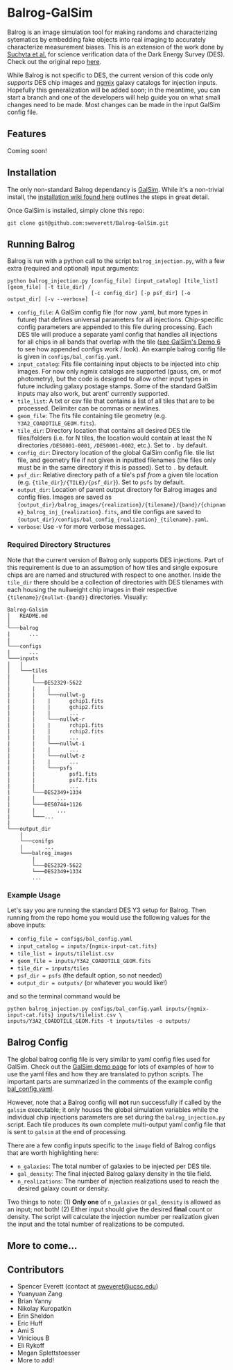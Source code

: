 # Balrog-GalSim

Balrog is an image simulation tool for making randoms and characterizing sytematics by embedding fake objects into real imaging to accurately characterize measurement biases. This is an extension of the work done by [Suchyta et al.](https://arxiv.org/abs/1507.08336) for science verification data of the Dark Energy Survey (DES). Check out the original repo [here](https://github.com/emhuff/Balrog).

While Balrog is not specific to DES, the current version of this code only *supports* DES chip images and [ngmix](https://github.com/esheldon/ngmix) galaxy catalogs for injection inputs. Hopefully this generalization will be added soon; in the meantime, you can start a branch and one of the developers will help guide you on what small changes need to be made. Most changes can be made in the input GalSim config file.

## Features

Coming soon!

## Installation

The only non-standard Balrog dependancy is [GalSim](https://github.com/GalSim-developers/GalSim). While it's a non-trivial install, the [installation wiki found here](https://github.com/GalSim-developers/GalSim/blob/master/INSTALL.md) outlines the steps in great detail.

Once GalSim is installed, simply clone this repo:

```
git clone git@github.com:sweverett/Balrog-GalSim.git
```

## Running Balrog

Balrog is run with a python call to the script `balrog_injection.py`, with a few extra (required and optional) input arguments:

```
python balrog_injection.py [config_file] [input_catalog] [tile_list] [geom_file] [-t tile_dir] / 
                           [-c config_dir] [-p psf_dir] [-o output_dir] [-v --verbose]

```

* `config_file`: A GalSim config file (for now .yaml, but more types in future) that defines universal parameters for all injections. Chip-specific config parameters are appended to this file during processing. Each DES tile will produce a separate yaml config that handles all injections for all chips in all bands that overlap with the tile ([see GalSim's Demo 6](https://github.com/GalSim-developers/GalSim/blob/master/examples/demo6.yaml) to see how appended configs work / look). An example balrog config file is given in `configs/bal_config.yaml`.
* `input_catalog`: Fits file containing input objects to be injected into chip images. For now only ngmix catalogs are supported (gauss, cm, or mof photometry), but the code is designed to allow other input types in future including galaxy postage stamps. Some of the standard GalSim inputs may also work, but arent' currently supported.
* `tile_list`: A txt or csv file that contains a list of all tiles that are to be processed. Delimiter can be commas or newlines.
* `geom_file`: The fits file containing tile geometry (e.g. `Y3A2_COADDTILE_GEOM.fits`).
* `tile_dir`: Directory location that contains all desired DES tile files/folders (i.e. for N tiles, the location would contain at least the N directories `/DES0001-0001`, `/DES0001-0002`, etc.). Set to `.` by default.
* `config_dir`: Directory location of the global GalSim config file. tile list file, and geometry file if not given in inputted filenames (the files only must be in the same directory if this is passed). Set to `.` by default.
* `psf_dir`: Relative directory path of a tile's psf *from* a given tile location (e.g. `{tile_dir}/{TILE}/{psf_dir}`). Set to `psfs` by default.
* `output_dir`: Location of parent output directory for Balrog images and config files. Images are saved as `{output_dir}/balrog_images/{realization}/{tilename}/{band}/{chipname}_balrog_inj_{realization}.fits`, and tile configs are saved to `{output_dir}/configs/bal_config_{realization}_{tilename}.yaml`.
* `verbose`: Use -v for more verbose messages.

### Required Directory Structures

Note that the current version of Balrog only supports DES injections. Part of this requirement is due to an assumption of how tiles and single exposure chips are are named and structured with respect to one another. Inside the `tile_dir` there should be a collection of directories with DES tilenames with each housing the nullweight chip images in their respective `{tilename}/{nullwt-{band}}` directories. Visually:

```
Balrog-Galsim
│   README.md    
│
└───balrog
|      ...
|
└───configs
|      ...
└───inputs
│   │
│   └───tiles
|       |   
│       └───DES2329-5622
|       |    |
|       |    └───nullwt-g
|       |    |      gchip1.fits
|       |    |      gchip2.fits
|       |    |      ...
|       |    └───nullwt-r
|       |    |      rchip1.fits
|       |    |      rchip2.fits
|       |    |      ...
|       |    └───nullwt-i
|       |    |      ...
|       |    └───nullwt-z
|       |    |      ... 
|       |    └───psfs
|       |           psf1.fits 
|       |           psf2.fits 
|       |           ...
|       └───DES2349+1334
|       |       ...
|       └───DES0744+1126
|       |       ...
|       └───...
|   
└───output_dir
    |
    └───conifgs
    |       ...
    └───balrog_images
        |
        └───DES2329-5622
        └───DES2349+1334
        ...
```

### Example Usage

Let's say you are running the standard DES Y3 setup for Balrog. Then running from the repo home you would use the following values for the above inputs:
* `config_file = configs/bal_config.yaml`
* `input_catalog = inputs/{ngmix-input-cat.fits}`
* `tile_list = inputs/tilelist.csv`
* `geom_file = inputs/Y3A2_COADDTILE_GEOM.fits`
* `tile_dir = inputs/tiles`
* `psf_dir = psfs` (the default option, so not needed)
* `output_dir = outputs/` (or whatever you would like!)

and so the terminal command would be

```
python balrog_injection.py configs/bal_config.yaml inputs/{ngmix-input-cat.fits} inputs/tilelist.csv \
inputs/Y3A2_COADDTILE_GEOM.fits -t inputs/tiles -o outputs/
```

## Balrog Config

The global balrog config file is very similar to yaml config files used for GalSim. Check out the [GalSim demo page](https://github.com/GalSim-developers/GalSim/wiki/Tutorials) for lots of examples of how to use the yaml files and how they are translated to python scripts. The important parts are summarized in the comments of the example config [bal_config.yaml](https://github.com/sweverett/Balrog-GalSim/blob/master/config/bal_config.yaml). 

However, note that a Balrog config will **not** run successfully if called by the `galsim` executable; it only houses the global simulation variables while the individual chip injections parameters are set during the `balrog_injection.py` script. Each tile produces its own complete multi-output yaml config file that is sent to `galsim` at the end of processing.

There are a few config inputs specific to the `image` field of Balrog configs that are worth highlighting here:
* `n_galaxies`: The total number of galaxies to be injected per DES tile.
* `gal_density`: The final injected Balrog galaxy density in the tile field.
* `n_realizations`: The number of injection realizations used to reach the desired galaxy count or density.

Two things to note: (1) **Only one** of `n_galaxies` or `gal_density` is allowed as an input; not both! (2) Either input should give the desired **final** count or density. The script will calculate the injection number per realization given the input and the total number of realizations to be computed.

## More to come...

## Contributors

* Spencer Everett (contact at sweveret@ucsc.edu)
* Yuanyuan Zang
* Brian Yanny
* Nikolay Kuropatkin
* Erin Sheldon
* Eric Huff
* Ami S
* Vinicious B
* Eli Rykoff
* Megan Splettstoesser
* More to add!

